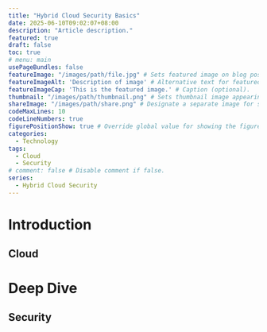 ```yaml
---
title: "Hybrid Cloud Security Basics"
date: 2025-06-10T09:02:07+08:00
description: "Article description."
featured: true
draft: false
toc: true
# menu: main
usePageBundles: false
featureImage: "/images/path/file.jpg" # Sets featured image on blog post.
featureImageAlt: 'Description of image' # Alternative text for featured image.
featureImageCap: 'This is the featured image.' # Caption (optional).
thumbnail: "/images/path/thumbnail.png" # Sets thumbnail image appearing inside card on homepage.
shareImage: "/images/path/share.png" # Designate a separate image for social media sharing.
codeMaxLines: 10
codeLineNumbers: true
figurePositionShow: true # Override global value for showing the figure label.
categories:
  - Technology
tags:
  - Cloud
  - Security
# comment: false # Disable comment if false.
series:
  - Hybrid Cloud Security
---
```


# Introduction 

## Cloud 

# Deep Dive 

## Security
